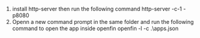 1) install http-server then run the following command 
    http-server -c-1 -p8080
2) Openn a new command prompt in the same folder and run the following command to open the app inside openfin
    openfin -l -c .\apps.json
